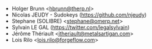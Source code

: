 - Holger Brunn \<<hbrunn@therp.nl>\>
- Nicolas JEUDY - Sudokeys (<https://github.com/njeudy>)
- Stephane (SOLIBRE) \<<stephane@omerp.net>\>
- Sylvain LE GAL (<https://twitter.com/legalsylvain>)
- Jérôme Thériault \<<jtheriault@metalsartigan.com>\>
- Lois Rilo \<<lois.rilo@forgeflow.com>\>
